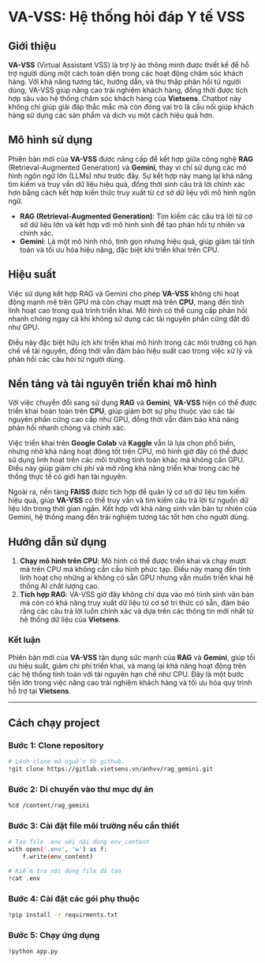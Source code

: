 # VA-VSS: Hệ thống hỏi đáp Y tế VSS

## Giới thiệu

**VA-VSS** (Virtual Assistant VSS) là trợ lý ảo thông minh được thiết kế để hỗ trợ người dùng một cách toàn diện trong các hoạt động chăm sóc khách hàng. Với khả năng tương tác, hướng dẫn, và thu thập phản hồi từ người dùng, VA-VSS giúp nâng cao trải nghiệm khách hàng, đồng thời được tích hợp sâu vào hệ thống chăm sóc khách hàng của **Vietsens**. Chatbot này không chỉ giúp giải đáp thắc mắc mà còn đóng vai trò là cầu nối giúp khách hàng sử dụng các sản phẩm và dịch vụ một cách hiệu quả hơn.

## Mô hình sử dụng

Phiên bản mới của **VA-VSS** được nâng cấp để kết hợp giữa công nghệ **RAG** (Retrieval-Augmented Generation) và **Gemini**, thay vì chỉ sử dụng các mô hình ngôn ngữ lớn (LLMs) như trước đây. Sự kết hợp này mang lại khả năng tìm kiếm và truy vấn dữ liệu hiệu quả, đồng thời sinh câu trả lời chính xác hơn bằng cách kết hợp kiến thức truy xuất từ cơ sở dữ liệu với mô hình ngôn ngữ.

- **RAG (Retrieval-Augmented Generation)**: Tìm kiếm các câu trả lời từ cơ sở dữ liệu lớn và kết hợp với mô hình sinh để tạo phản hồi tự nhiên và chính xác.
- **Gemini**: Là một mô hình nhỏ, tinh gọn nhưng hiệu quả, giúp giảm tải tính toán và tối ưu hóa hiệu năng, đặc biệt khi triển khai trên CPU.

## Hiệu suất

Việc sử dụng kết hợp RAG và Gemini cho phép **VA-VSS** không chỉ hoạt động mạnh mẽ trên GPU mà còn chạy mượt mà trên **CPU**, mang đến tính linh hoạt cao trong quá trình triển khai. Mô hình có thể cung cấp phản hồi nhanh chóng ngay cả khi không sử dụng các tài nguyên phần cứng đắt đỏ như GPU.

Điều này đặc biệt hữu ích khi triển khai mô hình trong các môi trường có hạn chế về tài nguyên, đồng thời vẫn đảm bảo hiệu suất cao trong việc xử lý và phản hồi các câu hỏi từ người dùng.

## Nền tảng và tài nguyên triển khai mô hình

Với việc chuyển đổi sang sử dụng **RAG** và **Gemini**, **VA-VSS** hiện có thể được triển khai hoàn toàn trên **CPU**, giúp giảm bớt sự phụ thuộc vào các tài nguyên phần cứng cao cấp như GPU, đồng thời vẫn đảm bảo khả năng phản hồi nhanh chóng và chính xác.

Việc triển khai trên **Google Colab** và **Kaggle** vẫn là lựa chọn phổ biến, nhưng nhờ khả năng hoạt động tốt trên CPU, mô hình giờ đây có thể được sử dụng linh hoạt trên các môi trường tính toán khác mà không cần GPU. Điều này giúp giảm chi phí và mở rộng khả năng triển khai trong các hệ thống thực tế có giới hạn tài nguyên.

Ngoài ra, nền tảng **FAISS** được tích hợp để quản lý cơ sở dữ liệu tìm kiếm hiệu quả, giúp **VA-VSS** có thể truy vấn và tìm kiếm câu trả lời từ nguồn dữ liệu lớn trong thời gian ngắn. Kết hợp với khả năng sinh văn bản tự nhiên của Gemini, hệ thống mang đến trải nghiệm tương tác tốt hơn cho người dùng.

## Hướng dẫn sử dụng

1. **Chạy mô hình trên CPU**: Mô hình có thể được triển khai và chạy mượt mà trên CPU mà không cần cấu hình phức tạp. Điều này mang đến tính linh hoạt cho những ai không có sẵn GPU nhưng vẫn muốn triển khai hệ thống AI chất lượng cao.
2. **Tích hợp RAG**: VA-VSS giờ đây không chỉ dựa vào mô hình sinh văn bản mà còn có khả năng truy xuất dữ liệu từ cơ sở tri thức có sẵn, đảm bảo rằng các câu trả lời luôn chính xác và dựa trên các thông tin mới nhất từ hệ thống dữ liệu của **Vietsens**.

### Kết luận

Phiên bản mới của **VA-VSS** tận dụng sức mạnh của **RAG** và **Gemini**, giúp tối ưu hiệu suất, giảm chi phí triển khai, và mang lại khả năng hoạt động trên các hệ thống tính toán với tài nguyên hạn chế như CPU. Đây là một bước tiến lớn trong việc nâng cao trải nghiệm khách hàng và tối ưu hóa quy trình hỗ trợ tại **Vietsens**.

---

## Cách chạy project

### Bước 1: Clone repository

```bash
# Lệnh clone mã nguồn từ github.
!git clone https://gitlab.vietsens.vn/anhvv/rag_gemini.git
```

### Bước 2: Di chuyển vào thư mục dự án
``` bash
%cd /content/rag_gemini
```

### Bước 3: Cài đặt file môi trường nếu cần thiết
``` bash
# Tạo file .env với nội dung env_content
with open('.env', 'w') as f:
    f.write(env_content)

# Kiểm tra nội dung file đã tạo
!cat .env
```

### Bước 4: Cài đặt các gói phụ thuộc
``` bash
!pip install -r requirments.txt
```

### Bước 5: Chạy ứng dụng
``` bash
!python app.py
```